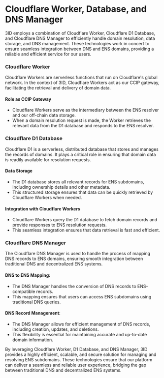 # Cloudflare Worker, Database, and DNS Manager

3ID employs a combination of Cloudflare Worker, Cloudflare D1 Database, and Cloudflare DNS Manager to efficiently handle domain resolution, data storage, and DNS management. These technologies work in concert to ensure seamless integration between DNS and ENS domains, providing a reliable and efficient service for our users.

### **Cloudflare Worker**

Cloudflare Workers are serverless functions that run on Cloudflare's global network. In the context of 3ID, Cloudflare Workers act as our CCIP gateway, facilitating the retrieval and delivery of domain data.

#### **Role as CCIP Gateway**

* Cloudflare Workers serve as the intermediary between the ENS resolver and our off-chain data storage.
* When a domain resolution request is made, the Worker retrieves the relevant data from the D1 database and responds to the ENS resolver.

### **Cloudflare D1 Database**

Cloudflare D1 is a serverless, distributed database that stores and manages the records of domains. It plays a critical role in ensuring that domain data is readily available for resolution requests.

#### **Data Storage**

* The D1 database stores all relevant records for ENS subdomains, including ownership details and other metadata.
* This structured storage ensures that data can be quickly retrieved by Cloudflare Workers when needed.

#### **Integration with Cloudflare Workers**

* Cloudflare Workers query the D1 database to fetch domain records and provide responses to ENS resolution requests.
* This seamless integration ensures that data retrieval is fast and efficient.

### **Cloudflare DNS Manager**

The Cloudflare DNS Manager is used to handle the process of mapping DNS records to ENS domains, ensuring smooth integration between traditional DNS and decentralized ENS systems.

#### **DNS to ENS Mapping**:

* The DNS Manager handles the conversion of DNS records to ENS-compatible records.
* This mapping ensures that users can access ENS subdomains using traditional DNS queries.

#### **DNS Record Management**:

* The DNS Manager allows for efficient management of DNS records, including creation, updates, and deletions.
* This flexibility is essential for maintaining accurate and up-to-date domain information.

By leveraging Cloudflare Worker, D1 Database, and DNS Manager, 3ID provides a highly efficient, scalable, and secure solution for managing and resolving ENS subdomains. These technologies ensure that our platform can deliver a seamless and reliable user experience, bridging the gap between traditional DNS and decentralized ENS systems.

